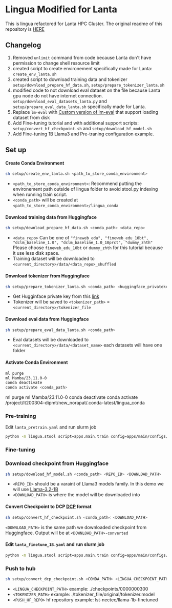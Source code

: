 # Lingua Modified for Lanta

This is lingua refactored for Lanta HPC Cluster.
The original readme of this repository is [HERE](README_original.md)

## Changelog

1. Removed `unlimit` command from code because Lanta don't have permission to change shell resource limit
2. created script to create environement specifically made for Lanta: `create_env_lanta.sh`
3. created script to download training data and tokenizer `setup/download_prepare_hf_data.sh`, `setup/prepare_tokenizer_lanta.sh`
4. modified code to not download eval dataset on the file because Lanta gpu node do not have internet connection.
   `setup/download_eval_datasets_lanta.py` and `setup/prepare_eval_data_lanta.sh` specifically made for Lanta.
5. Replace `lm-eval` with [Custom version of lm-eval](https://github.com/new5558/lm-evaluation-harness-lanta) that support loading dataset from disk
6. Add Fine-tuning tutorial and with additional support scripts: `setup/convert_hf_checkpoint.sh` and `setup/download_hf_model.sh`
7. Add Fine-tuning 1B Llama3 and Pre-traning configuration example.

## Set up

#### Create Conda Environment

```sh
sh setup/create_env_lanta.sh <path_to_store_conda_environment>
```

- `<path_to_store_conda_environment>`: Recommend putting the environement path outside of lingua folder to avoid stool.py indexing when running train script.
- `<conda_path>` will be created at `<path_to_store_conda_environment>/lingua_conda`

#### Download training data from Huggingface

```sh
sh setup/download_prepare_hf_data.sh <conda_path> <data_repo>
```

- `<data_repo>` Can be one of `"fineweb_edu", "fineweb_edu_10bt", "dclm_baseline_1.0", "dclm_baseline_1.0_10prct", "dummy_zhth"` Please choose `fineweb_edu_10bt` or `dummy_zhth` for this tutorial because it use less disk space.
- Training dataset will be downloaded to `<current_directory>/data/<data_repo>_shuffled`

#### Download tokenizer from Huggingface

```sh
sh setup/prepare_tokenizer_lanta.sh <conda_path> <huggingface_privatekey>
```

- Get Hugginface private key from this [link](https://huggingface.co/settings/tokens)
- Tokenizer will be saved to `<tokenizer_path>` = `<current_directory>/tokenizer_file`

#### Download eval data from Huggingface

```sh
sh setup/prepare_eval_data_lanta.sh <conda_path>
```

- Eval datasets will be downloaded to `<current_directory>/data/<dataset_name>` each datasets will have one folder

#### Activate Conda Environment

```sh
ml purge
ml Mamba/23.11.0-0
conda deactivate
conda activate <conda_path>
```

ml purge
ml Mamba/23.11.0-0
conda deactivate
conda activate /project/lt200304-dipmt/new_norapat/.conda-latest/lingua_conda

### Pre-training

Edit `lanta_pretrain.yaml` and run slurm job

```sh
python -m lingua.stool script=apps.main.train config=apps/main/configs/lanta_pretrain.yaml nodes=<num_nodes> partition=gpu project_name=<project_name> time=02:00:00
```

### Fine-tuning

### Download checkpoint from Huggingface

```sh
sh setup/download_hf_model.sh <conda_path> <REPO_ID> <DOWNLOAD_PATH>
```

- `<REPO_ID>` should be a varaint of Llama3 models family. In this demo we will use [Llama-3.2-1B](https://huggingface.co/meta-llama/Llama-3.2-1B)
- `<DOWNLOAD_PATH>` is where the model will be downloaded into

#### Convert Checkpoint to DCP [DCP](https://pytorch.org/tutorials/recipes/distributed_checkpoint_recipe.html) format

```sh
sh setup/convert_hf_checkpoint.sh <conda_path< <DOWNLOAD_PATH>
```

`<DOWNLOAD_PATH>` is the same path we downloaded checkpoint from Huggingface.
Output will be at `<DOWNLOAD_PATH>-converted`

#### Edit `lanta_finetune_1B.yaml` and run slurm job

```sh
python -m lingua.stool script=apps.main.train config=apps/main/configs/lanta_finetune_1B.yaml nodes=<num_nodes> partition=gpu project_name=<project_name> time=02:00:00
```

### Push to hub

```sh
sh setup/convert_dcp_checkpoint.sh <CONDA_PATH> <LINGUA_CHECKPOINT_PATH> <TOKENIZER_PATH> <HF_TOKEN> <PUSH_HF_REPO>
```

- `<LINGUA_CHECKPOINT_PATH>` example: ./checkpoints/0000000300
- `<TOKENIZER_PATH>` example: ./tokenizer_file/original/tokenizer.model
- `<PUSH_HF_REPO>` hf repository example: lst-nectec/llama-1b-finetuned
